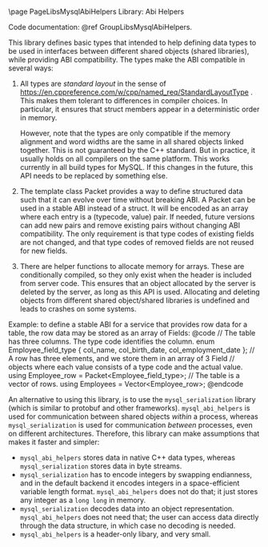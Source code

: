 \page PageLibsMysqlAbiHelpers Library: Abi Helpers

<!---
Copyright (c) 2024, Oracle and/or its affiliates.
//
This program is free software; you can redistribute it and/or modify
it under the terms of the GNU General Public License, version 2.0,
as published by the Free Software Foundation.
//
This program is designed to work with certain software (including
but not limited to OpenSSL) that is licensed under separate terms,
as designated in a particular file or component or in included license
documentation.  The authors of MySQL hereby grant you an additional
permission to link the program and your derivative works with the
separately licensed software that they have either included with
the program or referenced in the documentation.
//
This program is distributed in the hope that it will be useful,
but WITHOUT ANY WARRANTY; without even the implied warranty of
MERCHANTABILITY or FITNESS FOR A PARTICULAR PURPOSE.  See the
GNU General Public License, version 2.0, for more details.
//
You should have received a copy of the GNU General Public License
along with this program; if not, write to the Free Software
Foundation, Inc., 51 Franklin St, Fifth Floor, Boston, MA 02110-1301  USA.
-->


<!--
MySQL Library: Abi Helpers
==========================
-->

Code documentation: @ref GroupLibsMysqlAbiHelpers.

This library defines basic types that intended to help defining data types to be
used in interfaces between different shared objects (shared libraries), while
providing ABI compatibility. The types make the ABI compatible in several ways:

 1. All types are *standard layout* in the sense of
    https://en.cppreference.com/w/cpp/named_req/StandardLayoutType . This makes
    them tolerant to differences in compiler choices. In particular, it ensures
    that struct members appear in a deterministic order in  memory.

    However, note that the types are only compatible if the memory alignment and
    word widths are the same in all shared objects linked together. This is not
    guaranteed by the C++ standard. But in practice, it usually holds on all
    compilers on the same platform. This works currently in all build types for
    MySQL. If this changes in the future, this API needs to be replaced by
    something else.

 2. The template class Packet provides a way to define structured data such
    that it can evolve over time without breaking ABI. A Packet can be used in
    a stable ABI instead of a struct. It will be encoded as an array where each
    entry is a (typecode, value) pair. If needed, future versions can add new
    pairs and remove existing pairs without changing ABI compatibility. The only
    requirement is that type codes of existing fields are not changed, and that
    type codes of removed fields are not reused for new fields.

 3. There are helper functions to allocate memory for arrays. These are
    conditionally compiled, so they only exist when the header is included from
    server code. This ensures that an object allocated by the server is deleted
    by the server, as long as this API is used. Allocating and deleting objects
    from different shared object/shared libraries is undefined and leads to
    crashes on some systems.

Example: to define a stable ABI for a service that provides row data for a
table, the row data may be stored as an array of Fields:
@code
  // The table has three columns. The type code identifies the column.
  enum Employee_field_type { col_name, col_birth_date, col_employment_date };
  // A row has three elements, and we store them in an array of 3 Field
  // objects where each value consists of a type code and the actual value.
  using Employee_row = Packet<Employee_field_type>;
  // The table is a vector of rows.
  using Employees = Vector<Employee_row>;
@endcode

An alternative to using this library, is to use the `mysql_serialization`
library (which is similar to protobuf and other frameworks). `mysql_abi_helpers`
is used for communication between shared objects *within* a process, whereas
`mysql_serialization` is used for communication *between* processes, even on
different architectures. Therefore, this library can make assumptions that makes
it faster and simpler:
- `mysql_abi_helpers` stores data in native C++ data types, whereas
  `mysql_serialization` stores data in byte streams.
- `mysql_serialization` has to encode integers by swapping endianness, and in
  the default backend it encodes integers in a space-efficient variable length
  format. `mysql_abi_helpers` does not do that; it just stores any integer as a
  `long long` in memory.
- `mysql_serialization` decodes data into an object representation.
  `mysql_abi_helpers` does not need that; the user can access data directly
  through the data structure, in which case no decoding is needed.
- `mysql_abi_helpers` is a header-only libary, and very small.
